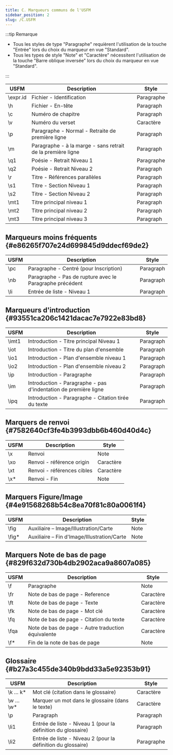 ```yaml
---
title: C. Marqueurs communs de l'USFM
sidebar_position: 2
slug: /C.USFM
---
```




:::tip Remarque

- Tous les styles de type "Paragraphe" requièrent l'utilisation de la touche "Entrée" lors du choix du marqueur en vue "Standard".
- Tous les types de style "Note" et "Caractère" nécessitent l'utilisation de la touche "Barre oblique inversée" lors du choix du marqueur en vue "Standard".

:::


| USFM      | Description                                                 | Style      |
| --------- | ----------------------------------------------------------- | ---------- |
| \expr.id | Fichier - Identification                                    | Paragraphe |
| \h       | Fichier - En-tête                                           | Paragraph  |
| \c       | Numéro de chapitre                                          | Paragraph  |
| \v       | Numéro du verset                                            | Caractère  |
| \p       | Paragraphe - Normal - Retraite de première ligne            | Paragraph  |
| \m       | Paragraphe - à la marge - sans retrait de la première ligne | Paragraph  |
| \q1      | Poésie - Retrait Niveau 1                                   | Paragraphe |
| \q2      | Poésie - Retrait Niveau 2                                   | Paragraph  |
| \r       | Titre - Références parallèles                               | Paragraph  |
| \s1      | Titre - Section Niveau 1                                    | Paragraph  |
| \s2      | Titre - Section Niveau 2                                    | Paragraph  |
| \mt1     | Titre principal niveau 1                                    | Paragraph  |
| \mt2     | Titre principal niveau 2                                    | Paragraph  |
| \mt3     | Titre principal niveau 3                                    | Paragraph  |


## Marqueurs moins fréquents {#e86265f707e24d699845d9ddecf69de2}


| USFM | Description                                              | Style     |
| ---- | -------------------------------------------------------- | --------- |
| \pc | Paragraphe - Centré (pour Inscription)                   | Paragraph |
| \nb | Paragraphe - Pas de rupture avec le Paragraphe précédent | Paragraph |
| \li | Entrée de liste - Niveau 1                               | Paragraph |


## Marqueurs d'introduction {#93551ca206c1421dacac7e7922e83bd8}


| USFM   | Description                                                     | Style     |
| ------ | --------------------------------------------------------------- | --------- |
| \imt1 | Introduction - Titre principal Niveau 1                         | Paragraph |
| \iot  | Introduction - Titre du plan d'ensemble                         | Paragraph |
| \io1  | Introduction - Plan d'ensemble niveau 1                         | Paragraph |
| \io2  | Introduction - Plan d'ensemble niveau 2                         | Paragraph |
| \ip   | Introduction - Paragraphe                                       | Paragraph |
| \im   | Introduction - Paragraphe - pas d'indentation de première ligne | Paragraph |
| \ipq  | Introduction - Paragraphe - Citation tirée du texte             | Paragraph |


## Marquers de renvoi {#7582640cf3fe4b3993dbb6b460d40d4c}


| USFM | Description                | Style     |
| ---- | -------------------------- | --------- |
| \x  | Renvoi                     | Note      |
| \xo | Renvoi - référence origin  | Caractère |
| \xt | Renvoi - références cibles | Caractère |
| \x* | Renvoi - Fin               | Note      |


## Marquers Figure/Image {#4e91568268b54c8ea70f81c80a0061f4}


| USFM   | Description                                 | Style |
| ------ | ------------------------------------------- | ----- |
| \fig  | Auxiliaire – Image/Illustration/Carte       | Note  |
| \fig* | Auxiliaire – Fin d'Image/Illustration/Carte | Note  |


## Marquers Note de bas de page {#829f632d730b4db2902aca9a8607a085}


| USFM  | Description                                        | Style     |
| ----- | -------------------------------------------------- | --------- |
| \f   | Paragraphe                                         | Note      |
| \fr  | Note de bas de page - Reference                    | Caractère |
| \ft  | Note de bas de page - Texte                        | Caractère |
| \fk  | Note de bas de page - Mot clé                      | Caractère |
| \fq  | Note de bas de page - Citation du texte            | Caractère |
| \fqa | Note de bas de page - Autre traduction équivalente | Caractère |
| \f*  | Fin de la note de bas de page                      | Note      |


## Glossaire {#b27a3c455de340b9bdd33a5e92353b91}


| USFM       | Description                                                  | Style      |
| ---------- | ------------------------------------------------------------ | ---------- |
| \k … k*   | Mot clé (citation dans le glossaire)                         | Caractère  |
| \w … \w* | Marquer un mot dans le glossaire (dans le texte)             | Caractère  |
| \p        | Paragraph                                                    | Paragraph  |
| \li1      | Entrée de liste - Niveau 1 (pour la définition du glossaire) | Paragraph  |
| \li2      | Entrée de liste - Niveau 2 (pour la définition du glossaire) | Paragraphe |

